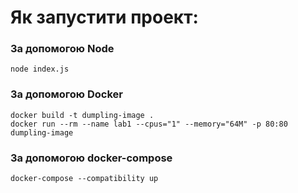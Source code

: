 # Як запустити проект:
### За допомогою Node
```
node index.js
```
### За допомогою Docker
```
docker build -t dumpling-image .
docker run --rm --name lab1 --cpus="1" --memory="64M" -p 80:80 dumpling-image
```
### За допомогою docker-compose
```
docker-compose --compatibility up
```